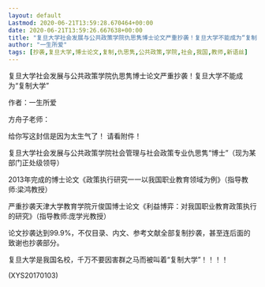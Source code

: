 ```yaml
---
layout: default
Lastmod: 2020-06-21T13:59:28.670464+00:00
date: 2020-06-21T13:59:26.667638+00:00
title: "复旦大学社会发展与公共政策学院仇思隽博士论文严重抄袭！复旦大学不能成为“复制大学"
author: "一生所爱"
tags: [抄袭,复旦大学,博士论文,复制,仇思隽,公共政策,学院,社会,我国,教师,新语丝]
---
```


复旦大学社会发展与公共政策学院仇思隽博士论文严重抄袭！复旦大学不能成为“复制大学”

作者：一生所爱

方舟子老师：

给你写这封信是因为太生气了！  请看附件！

复旦大学社会发展与公共政策学院社会管理与社会政策专业仇思隽“博士”（现为某部门正处级领导）

2013年完成的博士论文《政策执行研究一一以我国职业教育领域为例》（指导教师:梁鸿教授）

严重抄袭天津大学教育学院亓俊国博士论文《利益博弈：对我国职业教育政策执行的研究》（指导教师:庞学光教授）

论文抄袭达到99.9%，不仅目录、内文、参考文献全部复制抄袭，甚至连后面的致谢也抄袭部分。

复旦大学是我国名校，千万不要因害群之马而被叫着“复制大学”！！！！

(XYS20170103)

